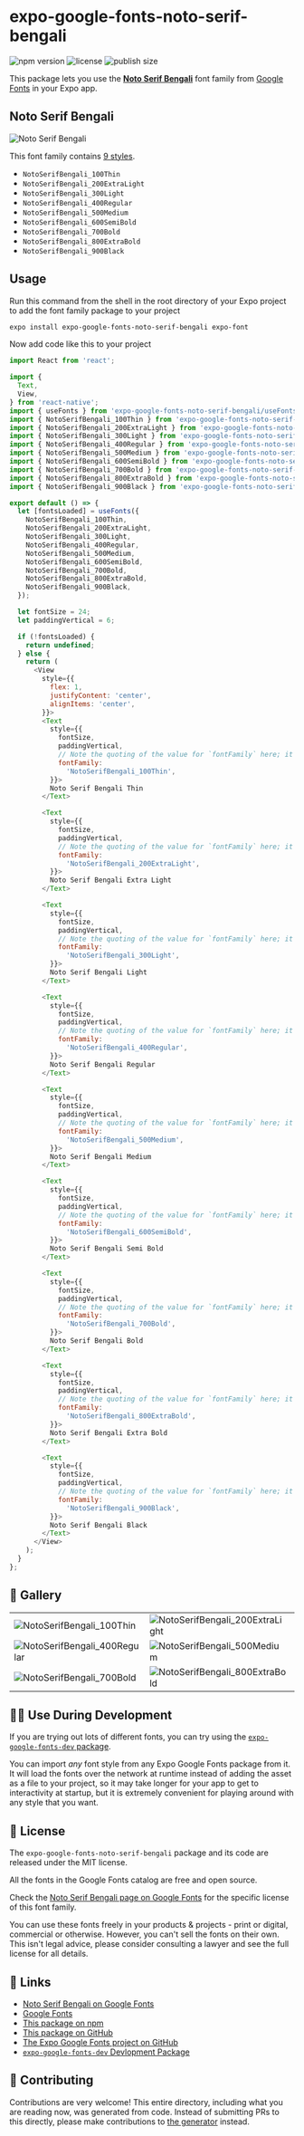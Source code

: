 # expo-google-fonts-noto-serif-bengali

![npm version](https://flat.badgen.net/npm/v/expo-google-fonts-noto-serif-bengali)
![license](https://flat.badgen.net/github/license/expo/google-fonts)
![publish size](https://flat.badgen.net/packagephobia/install/expo-google-fonts-noto-serif-bengali)

This package lets you use the [**Noto Serif Bengali**](https://fonts.google.com/specimen/Noto+Serif+Bengali) font family from [Google Fonts](https://fonts.google.com/) in your Expo app.

## Noto Serif Bengali

![Noto Serif Bengali](./font-family.png)

This font family contains [9 styles](#-gallery).

- `NotoSerifBengali_100Thin`
- `NotoSerifBengali_200ExtraLight`
- `NotoSerifBengali_300Light`
- `NotoSerifBengali_400Regular`
- `NotoSerifBengali_500Medium`
- `NotoSerifBengali_600SemiBold`
- `NotoSerifBengali_700Bold`
- `NotoSerifBengali_800ExtraBold`
- `NotoSerifBengali_900Black`

## Usage

Run this command from the shell in the root directory of your Expo project to add the font family package to your project
```sh
expo install expo-google-fonts-noto-serif-bengali expo-font
```

Now add code like this to your project
```js
import React from 'react';

import {
  Text,
  View,
} from 'react-native';
import { useFonts } from 'expo-google-fonts-noto-serif-bengali/useFonts';
import { NotoSerifBengali_100Thin } from 'expo-google-fonts-noto-serif-bengali/100Thin';
import { NotoSerifBengali_200ExtraLight } from 'expo-google-fonts-noto-serif-bengali/200ExtraLight';
import { NotoSerifBengali_300Light } from 'expo-google-fonts-noto-serif-bengali/300Light';
import { NotoSerifBengali_400Regular } from 'expo-google-fonts-noto-serif-bengali/400Regular';
import { NotoSerifBengali_500Medium } from 'expo-google-fonts-noto-serif-bengali/500Medium';
import { NotoSerifBengali_600SemiBold } from 'expo-google-fonts-noto-serif-bengali/600SemiBold';
import { NotoSerifBengali_700Bold } from 'expo-google-fonts-noto-serif-bengali/700Bold';
import { NotoSerifBengali_800ExtraBold } from 'expo-google-fonts-noto-serif-bengali/800ExtraBold';
import { NotoSerifBengali_900Black } from 'expo-google-fonts-noto-serif-bengali/900Black';

export default () => {
  let [fontsLoaded] = useFonts({
    NotoSerifBengali_100Thin,
    NotoSerifBengali_200ExtraLight,
    NotoSerifBengali_300Light,
    NotoSerifBengali_400Regular,
    NotoSerifBengali_500Medium,
    NotoSerifBengali_600SemiBold,
    NotoSerifBengali_700Bold,
    NotoSerifBengali_800ExtraBold,
    NotoSerifBengali_900Black,
  });

  let fontSize = 24;
  let paddingVertical = 6;

  if (!fontsLoaded) {
    return undefined;
  } else {
    return (
      <View
        style={{
          flex: 1,
          justifyContent: 'center',
          alignItems: 'center',
        }}>
        <Text
          style={{
            fontSize,
            paddingVertical,
            // Note the quoting of the value for `fontFamily` here; it expects a string!
            fontFamily:
              'NotoSerifBengali_100Thin',
          }}>
          Noto Serif Bengali Thin
        </Text>

        <Text
          style={{
            fontSize,
            paddingVertical,
            // Note the quoting of the value for `fontFamily` here; it expects a string!
            fontFamily:
              'NotoSerifBengali_200ExtraLight',
          }}>
          Noto Serif Bengali Extra Light
        </Text>

        <Text
          style={{
            fontSize,
            paddingVertical,
            // Note the quoting of the value for `fontFamily` here; it expects a string!
            fontFamily:
              'NotoSerifBengali_300Light',
          }}>
          Noto Serif Bengali Light
        </Text>

        <Text
          style={{
            fontSize,
            paddingVertical,
            // Note the quoting of the value for `fontFamily` here; it expects a string!
            fontFamily:
              'NotoSerifBengali_400Regular',
          }}>
          Noto Serif Bengali Regular
        </Text>

        <Text
          style={{
            fontSize,
            paddingVertical,
            // Note the quoting of the value for `fontFamily` here; it expects a string!
            fontFamily:
              'NotoSerifBengali_500Medium',
          }}>
          Noto Serif Bengali Medium
        </Text>

        <Text
          style={{
            fontSize,
            paddingVertical,
            // Note the quoting of the value for `fontFamily` here; it expects a string!
            fontFamily:
              'NotoSerifBengali_600SemiBold',
          }}>
          Noto Serif Bengali Semi Bold
        </Text>

        <Text
          style={{
            fontSize,
            paddingVertical,
            // Note the quoting of the value for `fontFamily` here; it expects a string!
            fontFamily:
              'NotoSerifBengali_700Bold',
          }}>
          Noto Serif Bengali Bold
        </Text>

        <Text
          style={{
            fontSize,
            paddingVertical,
            // Note the quoting of the value for `fontFamily` here; it expects a string!
            fontFamily:
              'NotoSerifBengali_800ExtraBold',
          }}>
          Noto Serif Bengali Extra Bold
        </Text>

        <Text
          style={{
            fontSize,
            paddingVertical,
            // Note the quoting of the value for `fontFamily` here; it expects a string!
            fontFamily:
              'NotoSerifBengali_900Black',
          }}>
          Noto Serif Bengali Black
        </Text>
      </View>
    );
  }
};

```

## 🔡 Gallery


||||
|-|-|-|
|![NotoSerifBengali_100Thin](.//100Thin/NotoSerifBengali_100Thin.ttf.png)|![NotoSerifBengali_200ExtraLight](.//200ExtraLight/NotoSerifBengali_200ExtraLight.ttf.png)|![NotoSerifBengali_300Light](.//300Light/NotoSerifBengali_300Light.ttf.png)||
|![NotoSerifBengali_400Regular](.//400Regular/NotoSerifBengali_400Regular.ttf.png)|![NotoSerifBengali_500Medium](.//500Medium/NotoSerifBengali_500Medium.ttf.png)|![NotoSerifBengali_600SemiBold](.//600SemiBold/NotoSerifBengali_600SemiBold.ttf.png)||
|![NotoSerifBengali_700Bold](.//700Bold/NotoSerifBengali_700Bold.ttf.png)|![NotoSerifBengali_800ExtraBold](.//800ExtraBold/NotoSerifBengali_800ExtraBold.ttf.png)|![NotoSerifBengali_900Black](.//900Black/NotoSerifBengali_900Black.ttf.png)||


## 👩‍💻 Use During Development

If you are trying out lots of different fonts, you can try using the [`expo-google-fonts-dev` package](https://github.com/freeboub/google-fonts/tree/master/font-packages/dev#readme).

You can import *any* font style from any Expo Google Fonts package from it. It will load the fonts
over the network at runtime instead of adding the asset as a file to your project, so it may take longer
for your app to get to interactivity at startup, but it is extremely convenient
for playing around with any style that you want.

## 📖 License

The `expo-google-fonts-noto-serif-bengali` package and its code are released under the MIT license.

All the fonts in the Google Fonts catalog are free and open source.

Check the [Noto Serif Bengali page on Google Fonts](https://fonts.google.com/specimen/Noto+Serif+Bengali) for the specific license of this font family.

You can use these fonts freely in your products & projects - print or digital, commercial or otherwise. However, you can't sell the fonts on their own. This isn't legal advice, please consider consulting a lawyer and see the full license for all details.

## 🔗 Links

- [Noto Serif Bengali on Google Fonts](https://fonts.google.com/specimen/Noto+Serif+Bengali)
- [Google Fonts](https://fonts.google.com/)
- [This package on npm](https://www.npmjs.com/package/expo-google-fonts-noto-serif-bengali)
- [This package on GitHub](https://github.com/freeboub/google-fonts/tree/master/font-packages/noto-serif-bengali)
- [The Expo Google Fonts project on GitHub](https://github.com/freeboub/google-fonts)
- [`expo-google-fonts-dev` Devlopment Package](https://github.com/freeboub/google-fonts/tree/master/font-packages/dev)

## 🤝 Contributing

Contributions are very welcome! This entire directory, including what you are reading now, was generated from code. Instead of submitting PRs to this directly, please make contributions to [the generator](https://github.com/freeboub/google-fonts/tree/master/packages/generator) instead.

